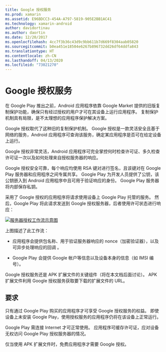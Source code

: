 ```yaml
---
title: Google 授权服务
ms.prod: xamarin
ms.assetid: E96BDCC3-454A-A797-5819-905E2BB1AC41
ms.technology: xamarin-android
author: davidortinau
ms.author: daortin
ms.date: 12/20/2017
ms.openlocfilehash: 4cc7f3b36c43d9c9bb611b7d669f8304aab05820
ms.sourcegitcommit: b0ea451e18504e6267b896732dd26df64ddfa843
ms.translationtype: HT
ms.contentlocale: zh-CN
ms.lasthandoff: 04/13/2020
ms.locfileid: "73021270"
---
```

# <a name="google-licensing-services"></a>Google 授权服务

在 Google Play 推出之前，Android 应用程序依靠 Google Market 提供的旧版复制保护功能，确保只有经过授权的用户才可在其设备上运行应用程序。 复制保护机制具有局限，是不太理想的应用程序保护解决方案。

Google 授权取代了这种旧的复制保护机制。
Google 授权是一款灵活安全且基于网络的服务，Android 应用程序可查询该服务，确定某应用程序是否可在给定设备上运行。

Google 授权非常灵活，Android 应用程序可完全掌控何时检查许可证、多久检查许可证一次以及如何处理来自授权服务器的响应。

Google 授权安全可靠，每个响应均使用 RSA 键对进行签名，且该键对在 Google Play 服务器和应用程序之间专属共享。 Google Play 为开发人员提供了公钥，该公钥嵌入到 Android 应用程序中且可用于验证响应的身份。 Google Play 服务器将内部保存私钥。

采用了 Google 授权的应用程序将请求使用设备上 Google Play 托管的服务。 然后，Google Play 将此请求发送到 Google 授权服务器，后者使用许可状态进行响应： 

[![服务器授权工作流示意图](google-licensing-services-images/gp-licensing-service-overview.png)](google-licensing-services-images/gp-licensing-service-overview.png#lightbox)

上图描述了此工作流： 

- 应用程序会提供包名称、用于验证服务器响应的 nonce（加密验证器），以及可异步处理响应的回调  。 

- Google Play 会提供 Google 帐户等信息以及设备本身的信息（如 IMSI 编号）。 

Google 授权服务还是 APK 扩展文件的关键组件（将在本文档后面讨论）。 APK 扩展文件利用 Google 授权服务获取要下载的扩展文件的 URL。

## <a name="requirements"></a>要求

只有通过 Google Play 购买的应用程序才可享受 Google 授权服务的权益。 即使设备上未安装 Google Play，使用授权服务的应用程序仍将在该设备上正常运行。

Google Play 需连接 Internet 才可正常使用。 应用程序可缓存许可证，应对设备无权访问 Google Play 授权服务器的情况。

仅当使用 APK 扩展文件时，免费应用程序才需要 Google 授权。
